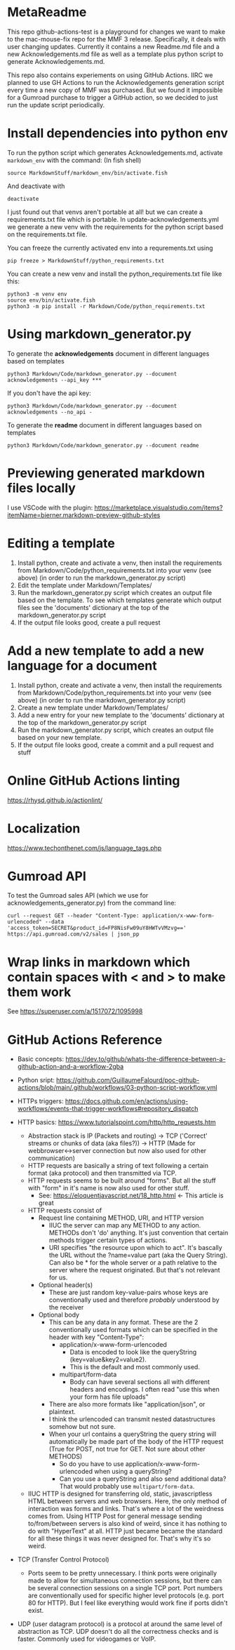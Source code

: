 # MetaReadme

This repo github-actions-test is a playground for changes we want to make to the mac-mouse-fix repo for the MMF 3 release. Specifically, it deals with user changing updates. Currently it contains a new Readme.md file and a new Acknowledgements.md file as well as a template plus python script to generate Acknowledgements.md. 

This repo also contains experiements on using GitHub Actions. IIRC we planned to use GH Actions to run the Acknowledgements generation script every time a new copy of MMF was purchased. But we found it impossible for a Gumroad purchase to trigger a GitHub action, so we decided to just run the update script periodically.

# Install dependencies into python env

To run the python script which generates Acknowledgements.md, activate `markdown_env` with the command: (In fish shell)

```
source MarkdownStuff/markdown_env/bin/activate.fish
```

And deactivate with 

```
deactivate
```

I just found out that venvs aren't portable at all! but we can create a requirements.txt file which is portable.
In update-acknowledgements.yml we generate a new venv with the requirements for the python script based on the requirements.txt file.

You can freeze the currently activated env into a requrements.txt using

```
pip freeze > MarkdownStuff/python_requirements.txt
```

You can create a new venv and install the python_requirements.txt file like this:

``````
python3 -m venv env
source env/bin/activate.fish
python3 -m pip install -r Markdown/Code/python_requirements.txt
``````

# Using markdown_generator.py

To generate the **acknowledgements** document in different languages based on templates
```
python3 Markdown/Code/markdown_generator.py --document acknowledgements --api_key ***
```

If you don't have the api key:
```
python3 Markdown/Code/markdown_generator.py --document acknowledgements --no_api -
```

To generate the **readme** document in different languages based on templates
```
python3 Markdown/Code/markdown_generator.py --document readme
```

# Previewing generated markdown files locally

I use VSCode with the plugin: https://marketplace.visualstudio.com/items?itemName=bierner.markdown-preview-github-styles

# Editing a template

1. Install python, create and activate a venv, then install the requirements from Markdown/Code/python_requirements.txt into your venv (see above) (in order to run the markdown_generator.py script)
2. Edit the template under Markdown/Templates/
3. Run the markdown_generator.py script which creates an output file based on the template. To see which templates generate which output files see the 'documents' dictionary at the top of the markdown_generator.py script
4. If the output file looks good, create a pull request

# Add a new template to add a new language for a document

1. Install python, create and activate a venv, then install the requirements from Markdown/Code/python_requirements.txt into your venv (see above) (in order to run the markdown_generator.py script)
2. Create a new template under Markdown/Templates/
3. Add a new entry for your new template to the 'documents' dictionary at the top of the markdown_generator.py script
4. Run the markdown_generator.py script, which creates an output file based on your new template.
5. If the output file looks good, create a commit and a pull request and stuff

# Online GitHub Actions linting

https://rhysd.github.io/actionlint/

# Localization

https://www.techonthenet.com/js/language_tags.php

# Gumroad API

To test the Gumroad sales API (which we use for acknowledgements_generator.py) from the command line:

```
curl --request GET --header "Content-Type: application/x-www-form-urlencoded" --data 'access_token=SECRET&product_id=FP8NisFw09uY8HWTvVMzvg==' https://api.gumroad.com/v2/sales | json_pp
```

# Wrap links in markdown which contain spaces with < and > to make them work

See https://superuser.com/a/1517072/1095998

# GitHub Actions Reference

- Basic concepts: https://dev.to/github/whats-the-difference-between-a-github-action-and-a-workflow-2gba
- Python sript: https://github.com/GuillaumeFalourd/poc-github-actions/blob/main/.github/workflows/03-python-script-workflow.yml
- HTTPs triggers: https://docs.github.com/en/actions/using-workflows/events-that-trigger-workflows#repository_dispatch

- HTTP basics: https://www.tutorialspoint.com/http/http_requests.htm
  - Abstraction stack is IP (Packets and routing) -> TCP ('Correct' streams or chunks of data (aka files?)) -> HTTP (Made for webbrowser<->server connection but now also used for other communication)
  - HTTP requests are basically a string of text following a certain format (aka protocol) and then transmitted via TCP.
  - HTTP requests seems to be built around "forms". But all the stuff with "form" in it's name is now also used for other stuff.
    - See: https://eloquentjavascript.net/18_http.html <- This article is great
  - HTTP requests consist of
    - Request line containing METHOD, URI, and HTTP version
      - IIUC the server can map any METHOD to any action. METHODs don't 'do' anything. It's just convention that certain methods trigger certain types of actions.
      - URI specifies "the resource upon which to act". It's bascally the URL without the ?name=value part (aka the Query String). Can also be * for the whole server or a path relative to the server where the request originated. But that's not relevant for us.
    - Optional header(s)
      - These are just random key-value-pairs whose keys are conventionally used and therefore *probably* understood by the receiver
    - Optional body
      - This can be any data in any format. These are the 2 conventionally used formats which can be specified in the header with key "Content-Type":
        - application/x-www-form-urlencoded
          - Data is encoded to look like the queryString (key=value&key2=value2).
          - This is the default and most commonly used.
        - multipart/form-data
          - Body can have several sections all with different headers and encodings. I often read "use this when your form has file uploads"
      - There are also more formats like "application/json", or plaintext. 
      - I think the urlencoded can transmit nested datastructures somehow but not sure.
      - When your url contains a queryString the query string will automatically be made part of the body of the HTTP request (True for POST, not true for GET. Not sure about other METHODS)
        - So do you have to use application/x-www-form-urlencoded when using a queryString?
        - Can you use a queryString and also send additional data? That would probably use `multipart/form-data`.
  - IIUC HTTP is designed for transferring old, static, javascriptless HTML between servers and web browsers. Here, the only method of interaction was forms and links. That's where a lot of the weirdness comes from. Using HTTP Post for general message sending to/from/between servers is also kind of weird, since it has nothing to do with "HyperText" at all. HTTP just became became the standard for all these things it was never designed for. That's why it's so weird.
- TCP (Transfer Control Protocol)
  - Ports seem to be pretty unnecessary. I think ports were originally made to allow for simultaneous connection sessions, but there can be several connection sessions on a single TCP port. Port numbers are conventionally used for specific higher level protocols (e.g. port 80 for HTTP). But I feel like everything would work fine if ports didn't exist.
- UDP (user datagram protocol) is a protocol at around the same level of abstraction as TCP. UDP doesn't do all the correctness checks and is faster. Commonly used for videogames or VoIP.
